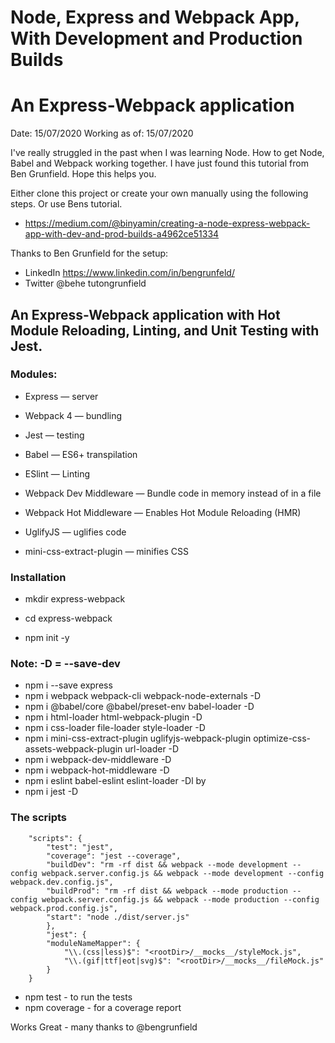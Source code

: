 # Node, Express and Webpack App, With Development and Production Builds

# An Express-Webpack application

Date: 15/07/2020
Working as of: 15/07/2020

I've really struggled in the past when I was learning Node. How to get Node, Babel and Webpack working together. 
I have just found this tutorial from Ben Grunfield. 
Hope this helps you.

Either clone this project or create your own manually using the following steps.
Or use Bens tutorial. 
- https://medium.com/@binyamin/creating-a-node-express-webpack-app-with-dev-and-prod-builds-a4962ce51334

Thanks to Ben Grunfield for the setup: 
- LinkedIn https://www.linkedin.com/in/bengrunfeld/
- Twitter @behe tutongrunfield

## An Express-Webpack application with Hot Module Reloading, Linting, and Unit Testing with Jest.

### Modules: 
- Express — server
- Webpack 4 — bundling
- Jest — testing
- Babel — ES6+ transpilation
- ESlint — Linting

- Webpack Dev Middleware — Bundle code in memory instead of in a file
- Webpack Hot Middleware — Enables Hot Module Reloading (HMR)
- UglifyJS — uglifies code
- mini-css-extract-plugin — minifies CSS

### Installation

- mkdir express-webpack
- cd express-webpack

- npm init -y

### Note: -D = --save-dev

- npm i --save express
- npm i webpack webpack-cli webpack-node-externals -D 
- npm i @babel/core @babel/preset-env babel-loader -D
- npm i html-loader html-webpack-plugin -D
- npm i css-loader file-loader style-loader -D
- npm i mini-css-extract-plugin uglifyjs-webpack-plugin optimize-css-assets-webpack-plugin url-loader -D
- npm i webpack-dev-middleware -D
- npm i webpack-hot-middleware -D
- npm i eslint babel-eslint eslint-loader -Dl by
- npm i jest -D

### The scripts 

```
    "scripts": {
        "test": "jest",
        "coverage": "jest --coverage",
        "buildDev": "rm -rf dist && webpack --mode development --config webpack.server.config.js && webpack --mode development --config webpack.dev.config.js",
        "buildProd": "rm -rf dist && webpack --mode production --config webpack.server.config.js && webpack --mode production --config webpack.prod.config.js",
        "start": "node ./dist/server.js"
        },
        "jest": {
        "moduleNameMapper": {
            "\\.(css|less)$": "<rootDir>/__mocks__/styleMock.js",
            "\\.(gif|ttf|eot|svg)$": "<rootDir>/__mocks__/fileMock.js"
        }
    }
```

- npm test - to run the tests
- npm coverage - for a coverage report

Works Great - many thanks to @bengrunfield
